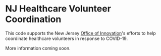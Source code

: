 # NJ Healthcare Volunteer Coordination

This code supports the New Jersey [Office of Innovation](https://innovation.nj.gov/)'s efforts to help coordinate healthcare volunteers in response to COVID-19.

More information coming soon.
